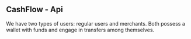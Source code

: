 

## CashFlow - Api

We have two types of users: regular users and merchants. Both possess a wallet with funds and engage in transfers among themselves.

